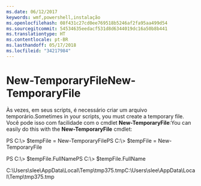 ```yaml
---
ms.date: 06/12/2017
keywords: wmf,powershell,instalação
ms.openlocfilehash: 08f431c27cd0ee769518b5246af2fa95aa499d54
ms.sourcegitcommit: 54534635eedacf531d8d6344019dc16a50b8b441
ms.translationtype: HT
ms.contentlocale: pt-BR
ms.lasthandoff: 05/17/2018
ms.locfileid: "34217984"
---
```

# <a name="new-temporaryfile"></a><span data-ttu-id="a0054-102">New-TemporaryFile</span><span class="sxs-lookup"><span data-stu-id="a0054-102">New-TemporaryFile</span></span>
<span data-ttu-id="a0054-103">Às vezes, em seus scripts, é necessário criar um arquivo temporário.</span><span class="sxs-lookup"><span data-stu-id="a0054-103">Sometimes in your scripts, you must create a temporary file.</span></span> <span data-ttu-id="a0054-104">Você pode isso com facilidade com o cmdlet **New-TemporaryFile**:</span><span class="sxs-lookup"><span data-stu-id="a0054-104">You can easily do this with the **New-TemporaryFile** cmdlet:</span></span>

<span data-ttu-id="a0054-105">PS C:\\&gt; $tempFile = New-TemporaryFile</span><span class="sxs-lookup"><span data-stu-id="a0054-105">PS C:\\&gt; $tempFile = New-TemporaryFile</span></span>

<span data-ttu-id="a0054-106">PS C:\\&gt; $tempFile.FullName</span><span class="sxs-lookup"><span data-stu-id="a0054-106">PS C:\\&gt; $tempFile.FullName</span></span>

<span data-ttu-id="a0054-107">C:\\Users\\slee\\AppData\\Local\\Temp\\tmp375.tmp</span><span class="sxs-lookup"><span data-stu-id="a0054-107">C:\\Users\\slee\\AppData\\Local\\Temp\\tmp375.tmp</span></span>
